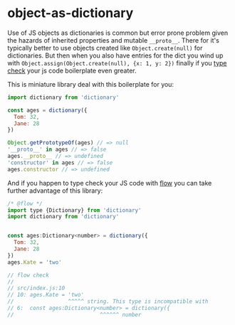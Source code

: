 # object-as-dictionary

Use of JS objects as dictionaries is common but error prone problem given the hazards of inherited properties and mutable `__proto__`. There for it's typically better to use objects created like `Object.create(null)` for dictionaries. But then when you also have entries for the dict you wind up with `Object.assign(Object.create(null), {x: 1, y: 2})` finally if you [type check][flow] your js code boilerplate even greater.

This is miniature library deal with this boilerplate for you:

```js
import dictionary from 'dictionary'

const ages = dictionary({
  Tom: 32,
  Jane: 28
})

Object.getPrototypeOf(ages) // => null
'__proto__' in ages // => false
ages.__proto__ // => undefined
'constructor' in ages // => false
ages.constructor // => undefined
```

And if you happen to type check your JS code with [flow][] you can take further advantage of this library:

```js
/* @flow */
import type {Dictionary} from 'dictionary'
import dictionary from 'dictionary'


const ages:Dictionary<number> = dictionary({
  Tom: 32,
  Jane: 28
})
ages.Kate = 'two'

// flow check
//
// src/index.js:10
// 10: ages.Kate = 'two'
//                 ^^^^^ string. This type is incompatible with
// 6:  const ages:Dictionary<number> = dictionary({
//                           ^^^^^^ number
```


[flow]:http://flowtype.org

